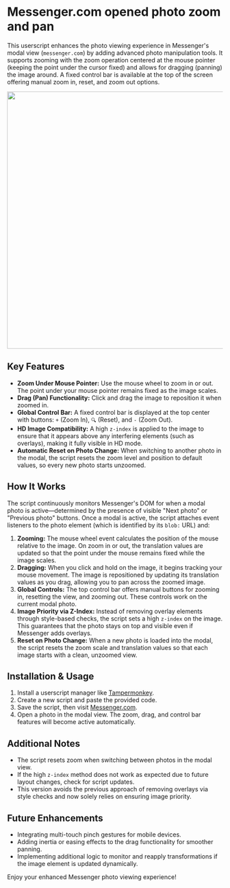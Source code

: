 # Messenger.com opened photo zoom and pan

<p>
    This userscript enhances the photo viewing experience in Messenger's modal view (<code>messenger.com</code>)
    by adding advanced photo manipulation tools. It supports zooming with the zoom operation centered at the
    mouse pointer (keeping the point under the cursor fixed) and allows for dragging (panning) the image around.
    A fixed control bar is available at the top of the screen offering manual zoom in, reset, and zoom out options.
  </p>
<img src="https://github.com/user-attachments/assets/e19cd3e8-adcd-4824-ad78-2ffeb062ec5a" width="600">

  
  <h2>Key Features</h2>
  <ul>
    <li><strong>Zoom Under Mouse Pointer:</strong> Use the mouse wheel to zoom in or out.
      The point under your mouse pointer remains fixed as the image scales.</li>
    <li><strong>Drag (Pan) Functionality:</strong> Click and drag the image to reposition it when zoomed in.</li>
    <li><strong>Global Control Bar:</strong> A fixed control bar is displayed at the top center with buttons:
      <code>+</code> (Zoom In), <code>🔍</code> (Reset), and <code>-</code> (Zoom Out).</li>
    <li><strong>HD Image Compatibility:</strong> A high <code>z-index</code> is applied to the image to ensure that it 
      appears above any interfering elements (such as overlays), making it fully visible in HD mode.</li>
    <li><strong>Automatic Reset on Photo Change:</strong> When switching to another photo in the modal, the script resets 
      the zoom level and position to default values, so every new photo starts unzoomed.</li>
  </ul>
  <h2>How It Works</h2>
  <p>
    The script continuously monitors Messenger's DOM for when a modal photo is active—determined by the presence of visible "Next photo" or "Previous photo" buttons.
    Once a modal is active, the script attaches event listeners to the photo element (which is identified by its <code>blob:</code> URL) and:
  </p>
  <ol>
    <li>
      <strong>Zooming:</strong> The mouse wheel event calculates the position of the mouse relative to the image. 
      On zoom in or out, the translation values are updated so that the point under the mouse remains fixed while the image scales.
    </li>
    <li>
      <strong>Dragging:</strong> When you click and hold on the image, it begins tracking your mouse movement.
      The image is repositioned by updating its translation values as you drag, allowing you to pan across the zoomed image.
    </li>
    <li>
      <strong>Global Controls:</strong> The top control bar offers manual buttons for zooming in, resetting the view,
      and zooming out. These controls work on the current modal photo.
    </li>
    <li>
      <strong>Image Priority via Z-Index:</strong> Instead of removing overlay elements through style-based checks,
      the script sets a high <code>z-index</code> on the image. This guarantees that the photo stays on top and visible even if Messenger adds overlays.
    </li>
    <li>
      <strong>Reset on Photo Change:</strong> When a new photo is loaded into the modal, the script resets the zoom scale
      and translation values so that each image starts with a clean, unzoomed view.
    </li>
  </ol>
  <h2>Installation & Usage</h2>
  <ol>
    <li>Install a userscript manager like <a href="https://www.tampermonkey.net/" target="_blank">Tampermonkey</a>.</li>
    <li>Create a new script and paste the provided code.</li>
    <li>Save the script, then visit <a href="https://www.messenger.com/" target="_blank">Messenger.com</a>.</li>
    <li>Open a photo in the modal view. The zoom, drag, and control bar features will become active automatically.</li>
  </ol>
  <h2>Additional Notes</h2>
  <ul>
    <li>The script resets zoom when switching between photos in the modal view.</li>
    <li>If the high <code>z-index</code> method does not work as expected due to future layout changes, check for script updates.</li>
    <li>This version avoids the previous approach of removing overlays via style checks and now solely relies on ensuring image priority.</li>
  </ul>
  <h2>Future Enhancements</h2>
  <ul>
    <li>Integrating multi-touch pinch gestures for mobile devices.</li>
    <li>Adding inertia or easing effects to the drag functionality for smoother panning.</li>
    <li>Implementing additional logic to monitor and reapply transformations if the image element is updated dynamically.</li>
  </ul>
  <p>Enjoy your enhanced Messenger photo viewing experience!</p>
